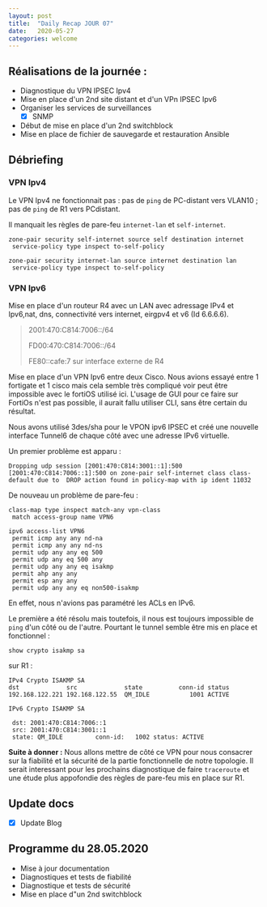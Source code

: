 ```yaml
---
layout: post
title:  "Daily Recap JOUR 07"
date:   2020-05-27
categories: welcome
---
```



## Réalisations de la journée :

 - Diagnostique du VPN IPSEC Ipv4
 - Mise en place d'un 2nd site distant et d'un VPn IPSEC Ipv6
 - Organiser les services de surveillances
   - [x] SNMP
 - Début de mise en place d'un 2nd switchblock
 - Mise en place de fichier de sauvegarde et restauration Ansible

## Débriefing

### VPN Ipv4

Le VPN Ipv4 ne fonctionnait pas : pas de `ping` de PC-distant vers VLAN10 ; pas de `ping` de R1 vers PCdistant.

Il manquait les règles de pare-feu `internet-lan` et `self-internet`.

```
zone-pair security self-internet source self destination internet
 service-policy type inspect to-self-policy

zone-pair security internet-lan source internet destination lan
 service-policy type inspect to-self-policy
```
### VPN Ipv6

Mise en place d'un routeur R4 avec un LAN avec adressage IPv4 et Ipv6,nat, dns, connectivité vers internet, eirgpv4 et v6 (Id 6.6.6.6). 
> 2001:470:C814:7006::/64
>
> FD00:470:C814:7006::/64
>
> FE80::cafe:7 sur interface externe de R4

Mise en place d'un VPN Ipv6 entre deux Cisco. Nous avions essayé entre 1 fortigate et 1 cisco mais cela semble très compliqué voir peut être impossible avec le fortiOS utilisé ici. L'usage de GUI pour ce faire sur FortiOs n'est pas possible, il aurait fallu utiliser CLI, sans être certain du résultat.

Nous avons utilisé 3des/sha pour le VPON ipv6 IPSEC et créé une nouvelle interface Tunnel6 de chaque côté avec une adresse IPv6 virtuelle.

Un premier problème est apparu :

```
Dropping udp session [2001:470:C814:3001::1]:500 [2001:470:C814:7006::1]:500 on zone-pair self-internet class class-default due to  DROP action found in policy-map with ip ident 11032
```
De nouveau un problème de pare-feu :
```
class-map type inspect match-any vpn-class
 match access-group name VPN6

ipv6 access-list VPN6
 permit icmp any any nd-na
 permit icmp any any nd-ns
 permit udp any any eq 500
 permit udp any eq 500 any
 permit udp any any eq isakmp
 permit ahp any any
 permit esp any any
 permit udp any any eq non500-isakmp
```
En effet, nous n'avions pas paramétré les ACLs en IPv6.

Le première a été résolu mais toutefois, il nous est toujours impossible de `ping` d'un côté ou de l'autre. Pourtant le tunnel semble être mis en place et fonctionnel :

``` 
show crypto isakmp sa
```
sur R1 :
```
IPv4 Crypto ISAKMP SA
dst             src             state          conn-id status
192.168.122.221 192.168.122.55  QM_IDLE           1001 ACTIVE

IPv6 Crypto ISAKMP SA

 dst: 2001:470:C814:7006::1
 src: 2001:470:C814:3001::1
 state: QM_IDLE         conn-id:   1002 status: ACTIVE
```

**Suite à donner :**
Nous allons mettre de côté ce VPN pour nous consacrer sur la fiabilité et la sécurité de la partie fonctionnelle de notre topologie.
Il serait interessant pour les prochains diagnostique de faire `traceroute` et une étude plus appofondie des règles de pare-feu mis en place sur R1.
 

## Update docs

   - [x] Update Blog
    
## Programme du 28.05.2020
  
 - Mise à jour documentation
 - Diagnostiques et tests de fiabilité
 - Diagnostique et tests de sécurité
 - Mise en place d"un 2nd switchblock
  
